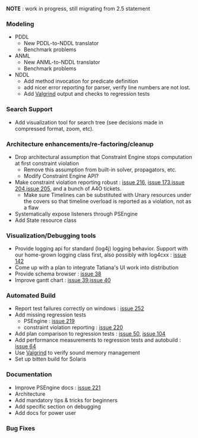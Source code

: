 **NOTE** : work in progress, still migrating from 2.5 statement

### Modeling ###
  * PDDL
    * New PDDL-to-NDDL translator
    * Benchmark problems
  * ANML
    * New ANML-to-NDDL translator
    * Benchmark problems
  * NDDL
    * Add method invocation for predicate definition
    * add nicer error reporting for parser, verify line numbers are not lost.
    * Add [Valgrind](http://valgrind.org) output and checks to regression tests

### Search Support ###
  * Add visualization tool for search tree (see decisions made in compressed format, zoom, etc).

### Architecture enhancements/re-factoring/cleanup ###
  * Drop architectural assumption that Constraint Engine stops computation at first constraint violation
    * Remove this assumption from built-in solver, propagators, etc.
    * Modify Constraint Engine API?
  * Make constraint violation reporting robust : [issue 216](https://code.google.com/p/europa-pso/issues/detail?id=216), [issue 173](https://code.google.com/p/europa-pso/issues/detail?id=173),[issue 204](https://code.google.com/p/europa-pso/issues/detail?id=204),[issue 205](https://code.google.com/p/europa-pso/issues/detail?id=205), and a bunch of A4O tickets.
    * Make sure Timelines can be substituted with Unary resources under the covers so that timeline overload is reported as a violation, not as a flaw
  * Systematically expose listeners through PSEngine
  * Add State resource class

### Visualization/Debugging tools ###
  * Provide logging api for standard (log4j) logging behavior. Support with our home-grown logging class first, also possibly with log4cxx : [issue 142](https://code.google.com/p/europa-pso/issues/detail?id=142)
  * Come up with a plan to integrate Tatiana's UI work into distribution
  * Provide schema browser : [issue 38](https://code.google.com/p/europa-pso/issues/detail?id=38)
  * Improve gantt chart : [issue 39](https://code.google.com/p/europa-pso/issues/detail?id=39),[issue 40](https://code.google.com/p/europa-pso/issues/detail?id=40)

### Automated Build ###
  * Report test failures correctly on windows : [issue 252](https://code.google.com/p/europa-pso/issues/detail?id=252)
  * Add missing regression tests
    * PSEngine : [issue 219](https://code.google.com/p/europa-pso/issues/detail?id=219)
    * constraint violation reporting : [issue 220](https://code.google.com/p/europa-pso/issues/detail?id=220)
  * Add plan comparison to regression tests : [issue 50](https://code.google.com/p/europa-pso/issues/detail?id=50), [issue 104](https://code.google.com/p/europa-pso/issues/detail?id=104)
  * Add performance measurements to regression tests and autobuild : [issue 64](https://code.google.com/p/europa-pso/issues/detail?id=64)
  * Use [Valgrind](http://valgrind.org) to verify sound memory management
  * Set up bitten build for Solaris

### Documentation ###
  * Improve PSEngine docs :  [issue 221](https://code.google.com/p/europa-pso/issues/detail?id=221)
  * Architecture
  * Add mandatory tips & tricks for beginners
  * Add specific section on debugging
  * Add docs for power user

### Bug Fixes ###